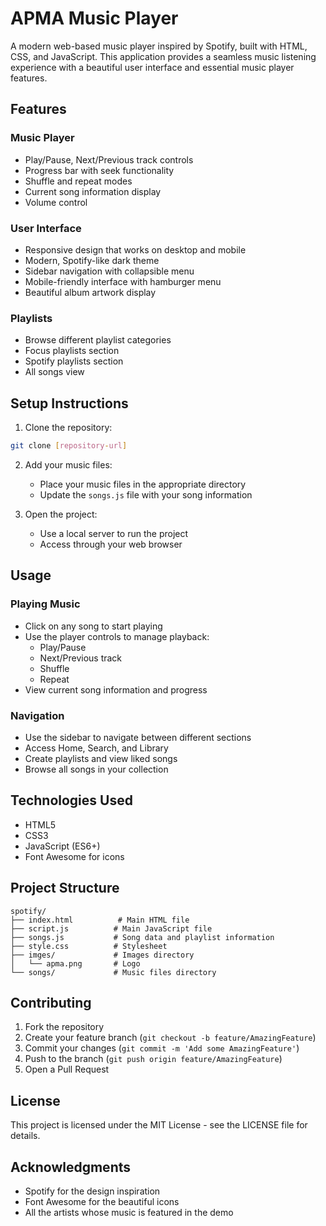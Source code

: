 # APMA Music Player

A modern web-based music player inspired by Spotify, built with HTML, CSS, and JavaScript. This application provides a seamless music listening experience with a beautiful user interface and essential music player features.

## Features

### Music Player
- Play/Pause, Next/Previous track controls
- Progress bar with seek functionality
- Shuffle and repeat modes
- Current song information display
- Volume control

### User Interface
- Responsive design that works on desktop and mobile
- Modern, Spotify-like dark theme
- Sidebar navigation with collapsible menu
- Mobile-friendly interface with hamburger menu
- Beautiful album artwork display

### Playlists
- Browse different playlist categories
- Focus playlists section
- Spotify playlists section
- All songs view

## Setup Instructions

1. Clone the repository:
```bash
git clone [repository-url]
```

2. Add your music files:
   - Place your music files in the appropriate directory
   - Update the `songs.js` file with your song information

3. Open the project:
   - Use a local server to run the project
   - Access through your web browser

## Usage

### Playing Music
- Click on any song to start playing
- Use the player controls to manage playback:
  - Play/Pause
  - Next/Previous track
  - Shuffle
  - Repeat
- View current song information and progress

### Navigation
- Use the sidebar to navigate between different sections
- Access Home, Search, and Library
- Create playlists and view liked songs
- Browse all songs in your collection

## Technologies Used

- HTML5
- CSS3
- JavaScript (ES6+)
- Font Awesome for icons

## Project Structure

```
spotify/
├── index.html          # Main HTML file
├── script.js          # Main JavaScript file
├── songs.js           # Song data and playlist information
├── style.css          # Stylesheet
├── imges/             # Images directory
│   └── apma.png       # Logo
└── songs/             # Music files directory
```

## Contributing

1. Fork the repository
2. Create your feature branch (`git checkout -b feature/AmazingFeature`)
3. Commit your changes (`git commit -m 'Add some AmazingFeature'`)
4. Push to the branch (`git push origin feature/AmazingFeature`)
5. Open a Pull Request

## License

This project is licensed under the MIT License - see the LICENSE file for details.

## Acknowledgments

- Spotify for the design inspiration
- Font Awesome for the beautiful icons
- All the artists whose music is featured in the demo 
